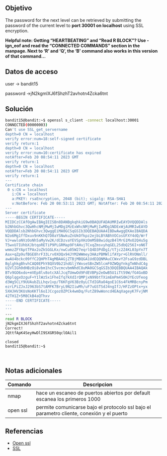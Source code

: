## Objetivo
The password for the next level can be retrieved by submitting the password of the current level to **port 30001 on localhost** using SSL encryption.

**Helpful note: Getting “HEARTBEATING” and “Read R BLOCK”? Use -ign_eof and read the “CONNECTED COMMANDS” section in the manpage. Next to ‘R’ and ‘Q’, the ‘B’ command also works in this version of that command…**

## Datos de acceso
user -> bandit15

password ->jN2kgmIXJ6fShzhT2avhotn4Zcka6tnt

## Solución
``` bash
bandit15@bandit:~$ openssl s_client -connect localhost:30001
CONNECTED(00000003)
Can't use SSL_get_servername
depth=0 CN = localhost
verify error:num=18:self-signed certificate
verify return:1
depth=0 CN = localhost
verify error:num=10:certificate has expired
notAfter=Feb 20 08:54:11 2023 GMT
verify return:1
depth=0 CN = localhost
notAfter=Feb 20 08:54:11 2023 GMT
verify return:1
---
Certificate chain
 0 s:CN = localhost
   i:CN = localhost
   a:PKEY: rsaEncryption, 2048 (bit); sigalg: RSA-SHA1
   v:NotBefore: Feb 20 08:53:11 2023 GMT; NotAfter: Feb 20 08:54:11 2023 GMT
---
Server certificate
-----BEGIN CERTIFICATE-----
MIIDCzCCAfOgAwIBAgIEISBn8DANBgkqhkiG9w0BAQUFADAUMRIwEAYDVQQDDAls
b2NhbGhvc3QwHhcNMjMwMjIwMDg1MzExWhcNMjMwMjIwMDg1NDExWjAUMRIwEAYD
VQQDDAlsb2NhbGhvc3QwggEiMA0GCSqGSIb3DQEBAQUAA4IBDwAwggEKAoIBAQDA
N2o6Mg1ffDxuv9nKKhQ7D0aYSNwkuZnUkOfkpz2ejbLBYABhVOCosUFXY4dQ/Wrf
VJ+wwloNVzOoNh5aMyVw2K/dCDzvaYEVSpXHzOmM5B8widqzB4lMrG1MxO2Q4u5g
T5wxU7IUhbXJbtqoRETiP9PLGRMap9FtAHujTCxqZmsvyhqGEL25dbQ256I+oN6T
wmmzZFYAptTPAx2oZkSGGLKx/nwCu05W27eqrlQ4D3PdDg1/tTjc2Z4KL03pYn7T
Aax+qZp9ufBGE8hrF33Lrv0XOQx94JYM2WWmey3HAzPBMWlifAYpr+GlRVONmll/
awAU4bckc09ffC2QHPhTAgMBAAGjZTBjMBQGA1UdEQQNMAuCCWxvY2FsaG9zdDBL
BglghkgBhvhCAQ0EPhY8QXV0b21hdGljYWxseSBnZW5lcmF0ZWQgYnkgTmNhdC4g
U2VlIGh0dHBzOi8vbm1hcC5vcmcvbmNhdC8uMA0GCSqGSIb3DQEBBQUAA4IBAQAk
BTv9GO6xdo+mVEp8lv8otcXAlJcqTUmwOd9FdEVBPp2eOwB5U1iTt59W/fG4GoBD
Q6plqgxOzguF+Y1lWz5x1FheIfq7kXdIrQMPjxN99btTXimEmPm4S0HJYEcUfeog
d3Wg5CLY9UUAubZLLhqv1vp/T6KFgV63Bz0yLCTdIGRaO4goE1C6s4FkMRBcnyPm
ezrLPiZJxJ2963bS7tAMFK7BryL9N2IiwMh/uF7uGSTSdJ4ngIfJ/HFZzOPtx+yx
5XHJHV3KUsNoKKTl6oIJCcgozOZPCk4wmDq/FutZ89wWoncd4EAqXageyK7FvjNM
42TH1Z+5M8CkB4aQThxv
-----END CERTIFICATE-----
---
'''
---
read R BLOCK
jN2kgmIXJ6fShzhT2avhotn4Zcka6tnt
Correct!
JQttfApK4SeyHwDlI9SXGR50qclOAil1

closed
bandit15@bandit:~$ 




```
## Notas adicionales
|Comando | Descripcion |
|------------ | ------------|
|nmap | hace un escaneo de puertos abiertos por default escanea los primeros 1000 |
|open ssl| permite comunicarse bajo el protocolo ssl bajo el parametro cliente, conexión y el puerto|



## Referencias
+ [Open ssl](https://www.feistyduck.com/library/openssl-cookbook/online/ch-testing-with-openssl.html)
+ [SSL](https://en.wikipedia.org/wiki/Secure_Socket_Layer)
